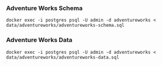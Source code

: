 ### Adventure Works Schema

```
docker exec -i postgres psql -U admin -d adventureworks < data/adventureworks/adventureworks-schema.sql
```

### Adventure Works Data
```
docker exec -i postgres psql -U admin -d adventureworks < data/adventureworks/adventureworks-data.sql
```